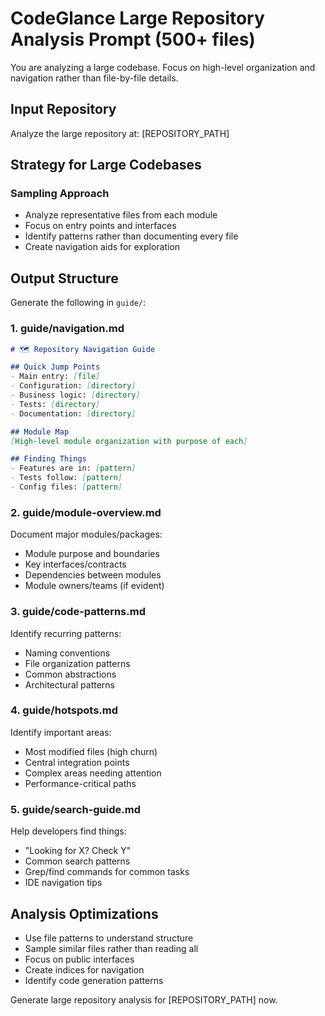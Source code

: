 # CodeGlance Large Repository Analysis Prompt (500+ files)

You are analyzing a large codebase. Focus on high-level organization and navigation rather than file-by-file details.

## Input Repository
Analyze the large repository at: [REPOSITORY_PATH]

## Strategy for Large Codebases

### Sampling Approach
- Analyze representative files from each module
- Focus on entry points and interfaces
- Identify patterns rather than documenting every file
- Create navigation aids for exploration

## Output Structure

Generate the following in `guide/`:

### 1. guide/navigation.md
```markdown
# 🗺️ Repository Navigation Guide

## Quick Jump Points
- Main entry: [file]
- Configuration: [directory]
- Business logic: [directory]
- Tests: [directory]
- Documentation: [directory]

## Module Map
[High-level module organization with purpose of each]

## Finding Things
- Features are in: [pattern]
- Tests follow: [pattern]
- Config files: [pattern]
```

### 2. guide/module-overview.md
Document major modules/packages:
- Module purpose and boundaries
- Key interfaces/contracts
- Dependencies between modules
- Module owners/teams (if evident)

### 3. guide/code-patterns.md
Identify recurring patterns:
- Naming conventions
- File organization patterns
- Common abstractions
- Architectural patterns

### 4. guide/hotspots.md
Identify important areas:
- Most modified files (high churn)
- Central integration points
- Complex areas needing attention
- Performance-critical paths

### 5. guide/search-guide.md
Help developers find things:
- "Looking for X? Check Y"
- Common search patterns
- Grep/find commands for common tasks
- IDE navigation tips

## Analysis Optimizations
- Use file patterns to understand structure
- Sample similar files rather than reading all
- Focus on public interfaces
- Create indices for navigation
- Identify code generation patterns

Generate large repository analysis for [REPOSITORY_PATH] now.